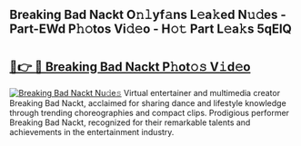 ## Breaking Bad Nackt O𝚗𝚕yf𝚊ns L𝚎a𝚔ed N𝚞𝚍es - Part-EWd P𝚑𝚘tos Vi𝚍𝚎o - H𝚘𝚝 Part L𝚎a𝚔s 5qEIQ

# <h2><a href="http://kfa1a2i.oniu.top/?m=Breaking+Bad+Nackt">🔗👉 🔴 Breaking Bad Nackt P𝚑ot𝚘𝚜 V𝚒d𝚎o</a></h2>

[![Breaking Bad Nackt Nu𝚍e𝚜](https://i.imgur.com/0qMVB7G.gif)](http://kfa1a2i.oniu.top/?m=Breaking+Bad+Nackt)
Virtual entertainer and multimedia creator Breaking Bad Nackt, acclaimed for sharing dance and lifestyle knowledge through trending choreographies and compact clips. Prodigious performer Breaking Bad Nackt, recognized for their remarkable talents and achievements in the entertainment industry.  
